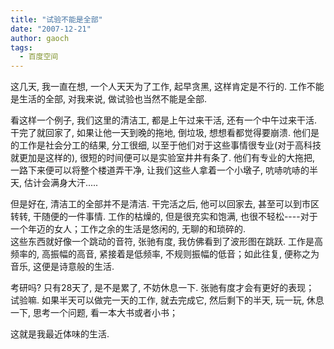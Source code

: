 ```yaml
---
title: "试验不能是全部"
date: "2007-12-21"
author: gaoch
tags:
  - 百度空间
---
```


这几天, 我一直在想, 一个人天天为了工作, 起早贪黑, 这样肯定是不行的.
工作不能是生活的全部, 对我来说, 做试验也当然不能是全部.  
  
看这样一个例子, 我们这里的清洁工, 都是上午过来干活,
还有一个中午过来干活. 干完了就回家了, 如果让他一天到晚的拖地, 倒垃圾,
想想看都觉得要崩溃. 他们是的工作是社会分工的结果, 分工很细,
以至于他们对于这些事情很专业(对于高科技就更加是这样的),
很短的时间便可以是实验室井井有条了. 他们有专业的大拖把,
一路下来便可以将整个楼道弄干净, 让我们这些人拿着一个小墩子,
吭哧吭哧的半天, 估计会满身大汗.....  
  
但是好在, 清洁工的全部并不是清洁. 干完活之后, 他可以回家去,
甚至可以到市区转转, 干随便的一件事情. 工作的枯燥的, 但是很充实和饱满,
也很不轻松----对于一个年迈的女人；工作之余的生活是悠闲的,
无聊的和琐碎的.  
这些东西就好像一个跳动的音符, 张驰有度, 我仿佛看到了波形图在跳跃.
工作是高频率的, 高振幅的高音, 紧接着是低频率,
不规则振幅的低音；如此往复, 便称之为音乐, 这便是诗意般的生活.  
  
  
考研吗? 只有28天了, 是不是累了, 不妨休息一下.
张驰有度才会有更好的表现；  
试验嘛. 如果半天可以做完一天的工作, 就去完成它, 然后剩下的半天, 玩一玩,
休息一下, 思考一个问题, 看一本大书或者小书；  
  
这就是我最近体味的生活.
